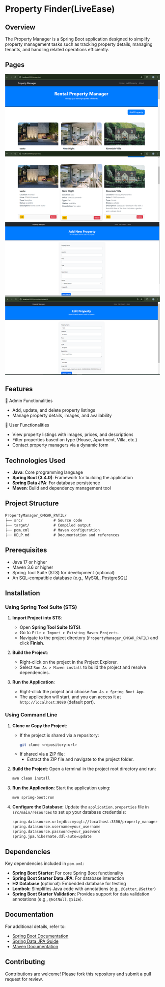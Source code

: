 # Property Finder(LiveEase)

## Overview
The Property Manager is a Spring Boot application designed to simplify property management tasks such as tracking property details, managing tenants, and handling related operations efficiently.
## Pages
![image alt](https://github.com/Omkar-07/Spring-Boot-Project-Using-Thymleaf/blob/2d0bd4f61034339f7962e9926d249126c49dca86/Images/web%20app%20image%201.png)
![image alt](https://github.com/Omkar-07/Spring-Boot-Project-Using-Thymleaf/blob/2d0bd4f61034339f7962e9926d249126c49dca86/Images/web%20app%20image%202.png)
![image alt](https://github.com/Omkar-07/Spring-Boot-Project-Using-Thymleaf/blob/73d2c240e77ed408702d04c3902f400d8b3e31ff/Images/web%20app%20image%20add.png)
![image alt](https://github.com/Omkar-07/Spring-Boot-Project-Using-Thymleaf/blob/73d2c240e77ed408702d04c3902f400d8b3e31ff/Images/web%20app%20image%20editpage.png)

## Features
🔹 Admin Functionalities
- Add, update, and delete property listings
- Manage property details, images, and availability

🔹 User Functionalities 
- View property listings with images, prices, and descriptions
- Filter properties based on type (House, Apartment, Villa, etc.)
- Contact property managers via a dynamic form

## Technologies Used
- **Java**: Core programming language
- **Spring Boot (3.4.0)**: Framework for building the application
- **Spring Data JPA**: For database persistence
- **Maven**: Build and dependency management tool

## Project Structure
```
PropertyManager_OMKAR_PATIL/
├── src/              # Source code
├── target/           # Compiled output
├── pom.xml           # Maven configuration
├── HELP.md           # Documentation and references
```

## Prerequisites
- Java 17 or higher
- Maven 3.6 or higher
- Spring Tool Suite (STS) for development (optional)
- An SQL-compatible database (e.g., MySQL, PostgreSQL)

## Installation

### Using Spring Tool Suite (STS)

1. **Import Project into STS**:
   - Open **Spring Tool Suite (STS)**.
   - Go to `File > Import > Existing Maven Projects`.
   - Navigate to the project directory (`PropertyManager_OMKAR_PATIL`) and click **Finish**.

2. **Build the Project**:
   - Right-click on the project in the Project Explorer.
   - Select `Run As > Maven install` to build the project and resolve dependencies.

3. **Run the Application**:
   - Right-click the project and choose `Run As > Spring Boot App`.
   - The application will start, and you can access it at `http://localhost:8080` (default port).

### Using Command Line

1. **Clone or Copy the Project**:
   - If the project is shared via a repository:
     ```bash
     git clone <repository-url>
     ```
   - If shared via a ZIP file:
     - Extract the ZIP file and navigate to the project folder.

2. **Build the Project**:
   Open a terminal in the project root directory and run:
   ```bash
   mvn clean install
   ```

3. **Run the Application**:
   Start the application using:
   ```bash
   mvn spring-boot:run
   ```

4. **Configure the Database**:
   Update the `application.properties` file in `src/main/resources` to set up your database credentials:
   ```properties
   spring.datasource.url=jdbc:mysql://localhost:3306/property_manager
   spring.datasource.username=your_username
   spring.datasource.password=your_password
   spring.jpa.hibernate.ddl-auto=update
   ```

## Dependencies
Key dependencies included in `pom.xml`:
- **Spring Boot Starter**: For core Spring Boot functionality
- **Spring Boot Starter Data JPA**: For database interaction
- **H2 Database** (optional): Embedded database for testing
- **Lombok**: Simplifies Java code with annotations (e.g., `@Getter`, `@Setter`)
- **Spring Boot Starter Validation**: Provides support for data validation annotations (e.g., `@NotNull`, `@Size`).

## Documentation
For additional details, refer to:
- [Spring Boot Documentation](https://spring.io/projects/spring-boot)
- [Spring Data JPA Guide](https://docs.spring.io/spring-data/jpa/docs/current/reference/html/)
- [Maven Documentation](https://maven.apache.org/guides/)

## Contributing
Contributions are welcome! Please fork this repository and submit a pull request for review.


